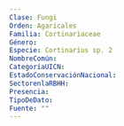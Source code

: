 ```yaml
---
Clase: Fungi
Orden: Agaricales
Familia: Cortinariaceae
Género: 
Especie: Cortinarius sp. 2
NombreComún: 
CategoríaUICN: 
EstadoConservaciónNacional: 
SectorenlaRBHH: 
Presencia: 
TipoDeDato: 
Fuente: ""
---
```

